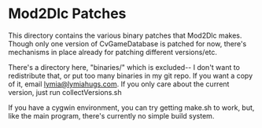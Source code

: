 Mod2Dlc Patches
===============

This directory contains the various binary patches that Mod2Dlc makes. Though
only one version of CvGameDatabase is patched for now, there's mechanisms in
place already for patching different versions/etc.

There's a directory here, "binaries/" which is excluded-- I don't want to
redistribute that, or put too many binaries in my git repo. If you want a copy
of it, email <lymia@lymiahugs.com>. If you only care about the current version,
just run collectVersions.sh

If you have a cygwin environment, you can try getting make.sh to work, but,
like the main program, there's currently no simple build system.